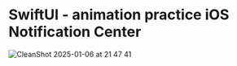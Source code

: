 # SwiftUI - animation practice iOS Notification Center

![CleanShot 2025-01-06 at 21 47 41](https://github.com/user-attachments/assets/4f5da7c4-ef8f-4b55-a5b1-4aab50b2100d)


